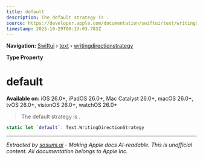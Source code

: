 ```yaml
---
title: default
description: The default strategy is .
source: https://developer.apple.com/documentation/swiftui/text/writingdirectionstrategy/default
timestamp: 2025-10-29T00:13:03.783Z
---
```


**Navigation:** [Swiftui](/documentation/swiftui) › [text](/documentation/swiftui/text) › [writingdirectionstrategy](/documentation/swiftui/text/writingdirectionstrategy)

**Type Property**

# default

**Available on:** iOS 26.0+, iPadOS 26.0+, Mac Catalyst 26.0+, macOS 26.0+, tvOS 26.0+, visionOS 26.0+, watchOS 26.0+

> The default strategy is .

```swift
static let `default`: Text.WritingDirectionStrategy
```

---

*Extracted by [sosumi.ai](https://sosumi.ai) - Making Apple docs AI-readable.*
*This is unofficial content. All documentation belongs to Apple Inc.*
